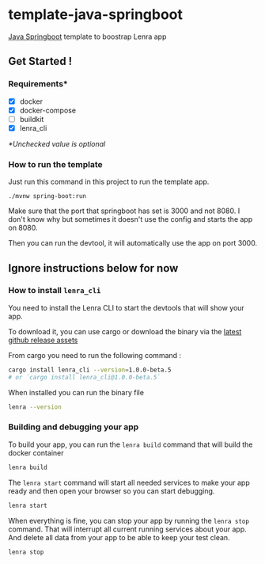 # template-java-springboot
[Java Springboot](https://spring.io/projects/spring-boot) template to boostrap Lenra app

## Get Started !

### Requirements*

- [x] docker
- [x] docker-compose
- [ ] buildkit
- [x] lenra_cli

_*Unchecked value is optional_

### How to run the template

Just run this command in this project to run the template app.

`./mvnw spring-boot:run`

Make sure that the port that springboot has set is 3000 and not 8080. I don't know why but sometimes it doesn't use the config and starts the app on 8080.

Then you can run the devtool, it will automatically use the app on port 3000. 


## Ignore instructions below for now


### How to install `lenra_cli`

You need to install the Lenra CLI to start the devtools that will show your app.

To download it, you can use cargo or download the binary via the [latest github release assets](https://github.com/lenra-io/lenra_cli/releases)

From cargo you need to run the following command :

```bash
cargo install lenra_cli --version=1.0.0-beta.5
# or `cargo install lenra_cli@1.0.0-beta.5`
```

When installed you can run the binary file

```bash
lenra --version
```

### Building and debugging your app

To build your app, you can run the `lenra build` command that will build the docker container
```bash
lenra build
```

The `lenra start` command will start all needed services to make your app ready and then open your browser so you can start debugging.

```bash
lenra start
```

When everything is fine, you can stop your app by running the `lenra stop` command. That will interrupt all current running services about your app. And delete all data from your app to be able to keep your test clean.

```bash
lenra stop
```
